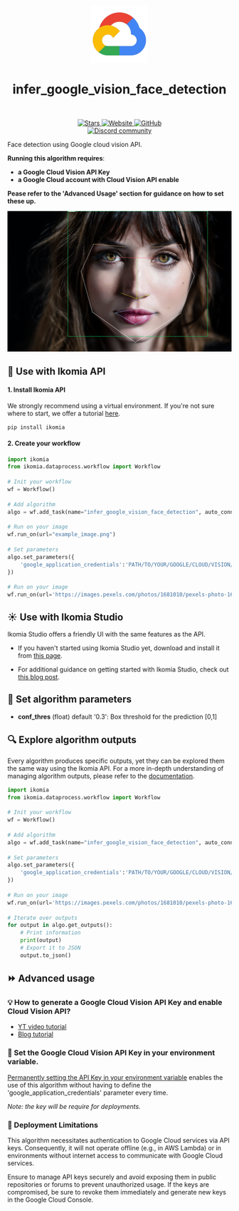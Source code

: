 <div align="center">
  <img src="images/cloud.png" alt="Algorithm icon">
  <h1 align="center">infer_google_vision_face_detection</h1>
</div>
<br />
<p align="center">
    <a href="https://github.com/Ikomia-hub/infer_google_vision_face_detection">
        <img alt="Stars" src="https://img.shields.io/github/stars/Ikomia-hub/infer_google_vision_face_detection">
    </a>
    <a href="https://app.ikomia.ai/hub/">
        <img alt="Website" src="https://img.shields.io/website/http/app.ikomia.ai/en.svg?down_color=red&down_message=offline&up_message=online">
    </a>
    <a href="https://github.com/Ikomia-hub/infer_google_vision_face_detection/blob/main/LICENSE.md">
        <img alt="GitHub" src="https://img.shields.io/github/license/Ikomia-hub/infer_google_vision_face_detection.svg?color=blue">
    </a>    
    <br>
    <a href="https://discord.com/invite/82Tnw9UGGc">
        <img alt="Discord community" src="https://img.shields.io/badge/Discord-white?style=social&logo=discord">
    </a> 
</p>


Face detection using Google cloud vision API. 

**Running this algorithm requires**: 
- **a Google Cloud Vision API Key**
- **a Google Cloud account with Cloud Vision API enable**

**Pease refer to the 'Advanced Usage' section for guidance on how to set these up.**


![Face detection landmarks](https://raw.githubusercontent.com/Ikomia-hub/infer_google_vision_face_detection/main/images/output.jpg)


## :rocket: Use with Ikomia API

#### 1. Install Ikomia API

We strongly recommend using a virtual environment. If you're not sure where to start, we offer a tutorial [here](https://www.ikomia.ai/blog/a-step-by-step-guide-to-creating-virtual-environments-in-python).

```sh
pip install ikomia
```

#### 2. Create your workflow


```python
import ikomia
from ikomia.dataprocess.workflow import Workflow

# Init your workflow
wf = Workflow()

# Add algorithm
algo = wf.add_task(name="infer_google_vision_face_detection", auto_connect=True)

# Run on your image  
wf.run_on(url="example_image.png")

# Set parameters
algo.set_parameters({
    'google_application_credentials':'PATH/TO/YOUR/GOOGLE/CLOUD/VISION/API/KEY.json '
})

# Run on your image
wf.run_on(url='https://images.pexels.com/photos/1681010/pexels-photo-1681010.jpeg?auto=compress&cs=tinysrgb&w=1260&h=750&dpr=1')
```

## :sunny: Use with Ikomia Studio

Ikomia Studio offers a friendly UI with the same features as the API.

- If you haven't started using Ikomia Studio yet, download and install it from [this page](https://www.ikomia.ai/studio).

- For additional guidance on getting started with Ikomia Studio, check out [this blog post](https://www.ikomia.ai/blog/how-to-get-started-with-ikomia-studio).

## :pencil: Set algorithm parameters

- **conf_thres** (float) default '0.3': Box threshold for the prediction [0,1]



## :mag: Explore algorithm outputs

Every algorithm produces specific outputs, yet they can be explored them the same way using the Ikomia API. For a more in-depth understanding of managing algorithm outputs, please refer to the [documentation](https://ikomia-dev.github.io/python-api-documentation/advanced_guide/IO_management.html).

```python
import ikomia
from ikomia.dataprocess.workflow import Workflow

# Init your workflow
wf = Workflow()

# Add algorithm
algo = wf.add_task(name="infer_google_vision_face_detection", auto_connect=True)

# Set parameters
algo.set_parameters({
    'google_application_credentials':'PATH/TO/YOUR/GOOGLE/CLOUD/VISION/API/KEY.json '
})

# Run on your image
wf.run_on(url='https://images.pexels.com/photos/1681010/pexels-photo-1681010.jpeg?auto=compress&cs=tinysrgb&w=1260&h=750&dpr=1'))

# Iterate over outputs
for output in algo.get_outputs():
    # Print information
    print(output)
    # Export it to JSON
    output.to_json()
```

## :fast_forward: Advanced usage 

 ### :bulb: How to generate a Google Cloud Vision API Key and enable Cloud Vision API?
- [YT video tutorial](https://www.youtube.com/watch?v=kZ3OL3AN_IA&t=157s)
- [Blog tutorial](https://daminion.net/docs/how-to-get-google-cloud-vision-api-key/)


### :key: Set the Google Cloud Vision API Key in your environment variable. 
[Permanently setting the API Key in your environment variable](https://medium.com/@kapilgorve/set-environment-variable-in-windows-and-wsl-linux-in-terminal-c5e11138e807) enables the use of this algorithm without having to define the 'google_application_credentials' parameter every time.


*Note: the key will be require for deployments.*



###  :red_circle: Deployment Limitations
This algorithm necessitates authentication to Google Cloud services via API keys. Consequently, it will not operate offline (e.g., in AWS Lambda) or in environments without internet access to communicate with Google Cloud services.

Ensure to manage API keys securely and avoid exposing them in public repositories or forums to prevent unauthorized usage. If the keys are compromised, be sure to revoke them immediately and generate new keys in the Google Cloud Console.


